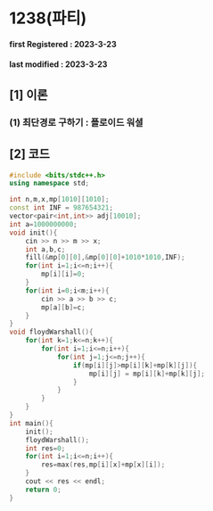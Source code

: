 # 1238(파티)

#### **first Registered : 2023-3-23**

#### last modified : **2023-3-23**

## \[1] 이론

### (1) 최단경로 구하기 : 플로이드 워셜

## \[2] 코드

```cpp
#include <bits/stdc++.h>
using namespace std;

int n,m,x,mp[1010][1010];
const int INF = 987654321;
vector<pair<int,int>> adj[10010];
int a=1000000000;
void init(){
    cin >> n >> m >> x;
    int a,b,c;
    fill(&mp[0][0],&mp[0][0]+1010*1010,INF);
    for(int i=1;i<=n;i++){
        mp[i][i]=0;
    }
    for(int i=0;i<m;i++){
        cin >> a >> b >> c;
        mp[a][b]=c;
    }
}
void floydWarshall(){
    for(int k=1;k<=n;k++){
        for(int i=1;i<=n;i++){
            for(int j=1;j<=n;j++){
                if(mp[i][j]>mp[i][k]+mp[k][j]){
                    mp[i][j] = mp[i][k]+mp[k][j];
                }
            }
        }
    }
}
int main(){
    init();
    floydWarshall();
    int res=0;
    for(int i=1;i<=n;i++){
        res=max(res,mp[i][x]+mp[x][i]);
    }
    cout << res << endl;
    return 0;
}
```

